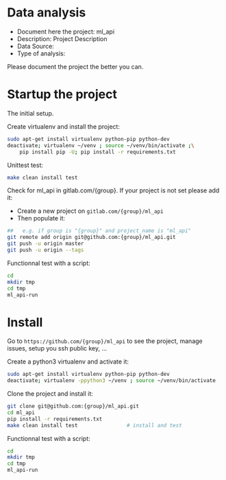 # Data analysis
- Document here the project: ml_api
- Description: Project Description
- Data Source:
- Type of analysis:

Please document the project the better you can.

# Startup the project

The initial setup.

Create virtualenv and install the project:
```bash
sudo apt-get install virtualenv python-pip python-dev
deactivate; virtualenv ~/venv ; source ~/venv/bin/activate ;\
    pip install pip -U; pip install -r requirements.txt
```

Unittest test:
```bash
make clean install test
```

Check for ml_api in gitlab.com/{group}.
If your project is not set please add it:

- Create a new project on `gitlab.com/{group}/ml_api`
- Then populate it:

```bash
##   e.g. if group is "{group}" and project_name is "ml_api"
git remote add origin git@github.com:{group}/ml_api.git
git push -u origin master
git push -u origin --tags
```

Functionnal test with a script:

```bash
cd
mkdir tmp
cd tmp
ml_api-run
```

# Install

Go to `https://github.com/{group}/ml_api` to see the project, manage issues,
setup you ssh public key, ...

Create a python3 virtualenv and activate it:

```bash
sudo apt-get install virtualenv python-pip python-dev
deactivate; virtualenv -ppython3 ~/venv ; source ~/venv/bin/activate
```

Clone the project and install it:

```bash
git clone git@github.com:{group}/ml_api.git
cd ml_api
pip install -r requirements.txt
make clean install test                # install and test
```
Functionnal test with a script:

```bash
cd
mkdir tmp
cd tmp
ml_api-run
```
